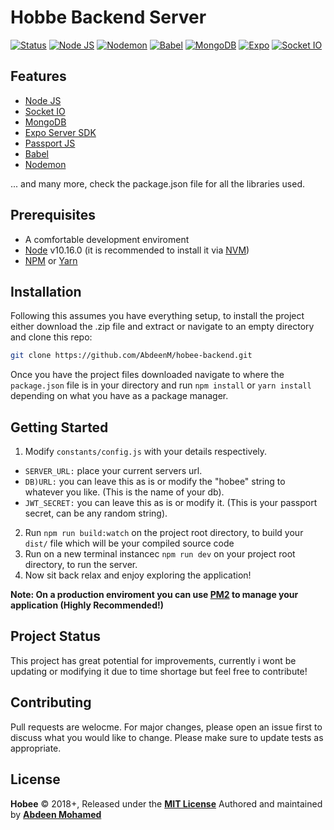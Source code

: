 # Hobbe Backend Server

[![Status](https://travis-ci.org/rstacruz/hicat.svg?branch=master)](https://github.com/AbdeenM/hobee-backend)
[![Node JS](https://img.shields.io/badge/Node%20JS-v10.16.0-green.svg?logo=nodejs)](https://nodejs.org/)
[![Nodemon](https://img.shields.io/badge/Modemon-v1.18.10-brightgreen.svg?logo=nodemon)](https://nodemon.io/)
[![Babel](https://img.shields.io/badge/Babel-v6.26.0-yellow.svg?logo=babel)](https://babeljs.io/)
[![MongoDB](https://img.shields.io/badge/MongoDB-v6.0.1-green.svg?logo=mongodb)](https://www.mongodb.com/)
[![Expo](https://img.shields.io/badge/Expo-SDK35.0.0-black.svg?logo=expo)](https://expo.io/)
[![Socket IO](https://img.shields.io/badge/Socket.io-v2.2.0-black.svg?logo=socket.io)](https://socket.io/)

## Features

* [Node JS](https://nodejs.org/)
* [Socket IO](https://socket.io/)
* [MongoDB](https://www.mongodb.com/)
* [Expo Server SDK](https://expo.io/)
* [Passport JS](http://www.passportjs.org/)
* [Babel](https://babeljs.io/)
* [Nodemon](https://nodemon.io/)

... and many more, check the package.json file for all the libraries used.

## Prerequisites

* A comfortable development enviroment
* [Node](https://nodejs.org/) v10.16.0 (it is recommended to install it via [NVM](https://github.com/creationix/nvm/))
* [NPM](https://npmjs.com/) or [Yarn](https://https://yarnpkg.com/)

## Installation

Following this assumes you have everything setup, to install the project either download the .zip file and extract or navigate to an empty directory and clone this repo:
```bash
git clone https://github.com/AbdeenM/hobee-backend.git
```
Once you have the project files downloaded navigate to where the `package.json` file is in your directory and run `npm install` or `yarn install` depending on what you have as a package manager.

## Getting Started

1. Modify `constants/config.js` with your details respectively.
  * `SERVER_URL:` place your current servers url.
  * `DB)URL:` you can leave this as is or modify the "hobee" string to whatever you like. (This is the name of your db).
  * `JWT_SECRET:` you can leave this as is or modify it. (This is your passport secret, can be any random string).
2. Run `npm run build:watch` on the project root directory, to build your `dist/` file which will be your compiled source code
3. Run on a new terminal instancec `npm run dev` on your project root directory, to run the server.
4. Now sit back relax and enjoy exploring the application!

**Note: On a production enviroment you can use [PM2](https://pm2.keymetrics.io) to manage your application (Highly Recommended!)**

## Project Status

This project has great potential for improvements, currently i wont be updating or modifying it due to time shortage but feel free to contribute!

## Contributing

Pull requests are welocme. For major changes, please open an issue first to discuss what you would like to change.
Please make sure to update tests as appropriate.

## License

**Hobee** © 2018+, Released under the **[MIT License](http://mit-license.org/)**
Authored and maintained by **[Abdeen Mohamed](https://github.com/AbdeenM)**
